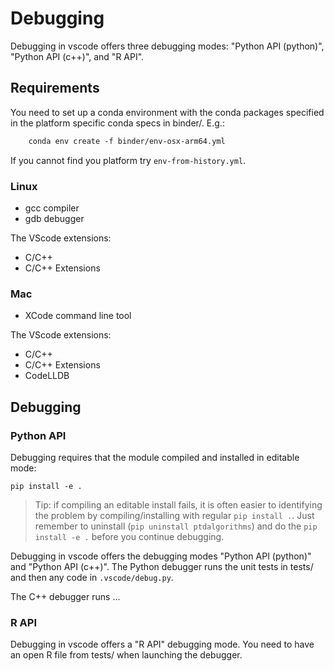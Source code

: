 
# Debugging 

Debugging in vscode offers three debugging modes: "Python API (python)", "Python API (c++)", and "R API".

## Requirements

You need to set up a conda environment with the conda packages specified in the platform specific conda specs in binder/. E.g.:

```txt
    conda env create -f binder/env-osx-arm64.yml
```

If you cannot find you platform try `env-from-history.yml`.

### Linux

- gcc compiler
- gdb debugger

The VScode extensions:

- C/C++
- C/C++ Extensions

### Mac

- XCode command line tool

The VScode extensions:

- C/C++
- C/C++ Extensions
- CodeLLDB

## Debugging

### Python API

Debugging requires that the module compiled and installed in editable mode:

    pip install -e .

> Tip: if compiling an editable install fails, it is often easier to identifying the problem by compiling/installing with regular `pip install .`. Just remember to uninstall (`pip uninstall ptdalgorithms`) and do the `pip install -e .` before you continue debugging.
> 
Debugging in vscode offers the debugging modes "Python API (python)" and "Python API (c++)". The Python debugger runs the unit tests in tests/ and then any code in `.vscode/debug.py`.

The C++ debugger runs ...

### R API

Debugging in vscode offers a "R API" debugging mode. You need to have an open R file from tests/ when launching the debugger.

